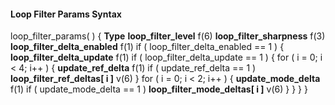 #### Loop Filter Params Syntax

<div class="syntax">
loop_filter_params( ) {                                               <b>Type</b>
    <b>loop_filter_level</b>                                                 f(6)
    <b>loop_filter_sharpness</b>                                             f(3)
    <b>loop_filter_delta_enabled</b>                                         f(1)
    if ( loop_filter_delta_enabled == 1 ) {
        <b>loop_filter_delta_update</b>                                      f(1)
        if ( loop_filter_delta_update == 1 ) {
            for ( i = 0; i < 4; i++ ) {
                <b>update_ref_delta</b>                                      f(1)
                if ( update_ref_delta == 1 )
                    <b>loop_filter_ref_deltas[ i ]</b>                       v(6)
                }
                for ( i = 0; i < 2; i++ ) {
                    <b>update_mode_delta</b>                                 f(1)
                    if ( update_mode_delta == 1 )
                        <b>loop_filter_mode_deltas[ i ]</b>                  v(6)
            }
        }
    }
}

</div>
